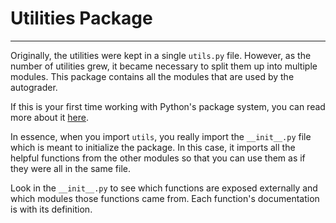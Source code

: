# Utilities Package

--------------------

Originally, the utilities were kept in a single `utils.py` file. However, as the
number of utilities grew, it became necessary to split them up into multiple
modules. This package contains all the modules that are used by the autograder.

If this is your first time working with Python's package system, you can read
more about it [here](https://docs.python.org/3/tutorial/modules.html#packages).

In essence, when you import `utils`, you really import the `__init__.py` file
which is meant to initialize the package. In this case, it imports all the
helpful functions from the other modules so that you can use them as if they
were all in the same file.

Look in the `__init__.py` to see which functions are exposed
externally and which modules those functions came from. 
Each function's documentation is with its definition. 




